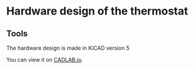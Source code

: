 # Hardware design of the thermostat

## Tools

The hardware design is made in KiCAD version 5

You can view it on [CADLAB.io](https://cadlab.io/project/25945). 
